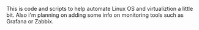 This is code and scripts to help automate Linux OS and virtualiztion a little bit. Also i'm planning on adding some info on monitoring tools such as Grafana or Zabbix.
